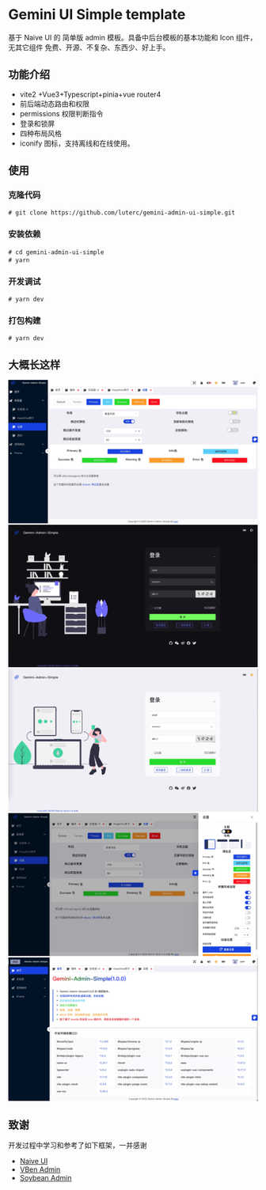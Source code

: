 # Gemini UI Simple template
 基于 Naive UI 的 简单版 admin 模板。具备中后台模板的基本功能和 Icon 组件，无其它组件
 免费、开源、不复杂、东西少、好上手。

## 功能介绍
* vite2 +Vue3+Typescript+pinia+vue router4
* 前后端动态路由和权限
* permissions 权限判断指令
* 登录和锁屏
* 四种布局风格
* iconify 图标，支持离线和在线使用。

## 使用
### 克隆代码
```shell
# git clone https://github.com/luterc/gemini-admin-ui-simple.git
```

### 安装依赖
```shell
# cd gemini-admin-ui-simple
# yarn 
```

### 开发调试

```shell
# yarn dev
```
### 打包构建

```shell
# yarn dev
```

## 大概长这样
![界面效果](./docs/01.png "UI")
![界面效果](./docs/02.png "UI")
![界面效果](./docs/03.png "UI")
![界面效果](./docs/04.png "UI")
![界面效果](./docs/05.png "UI")

## 致谢
开发过程中学习和参考了如下框架，一并感谢

* <a href="https://www.naiveui.com/">Naive UI</a>
* <a href="https://vvbin.cn/next">VBen Admin </a>
* <a href="https://github.com/honghuangdc/soybean-admin">Soybean Admin</a>